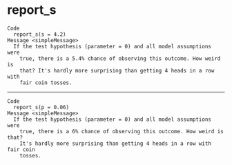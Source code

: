 # report_s

    Code
      report_s(s = 4.2)
    Message <simpleMessage>
      If the test hypothesis (parameter = 0) and all model assumptions were
        true, there is a 5.4% chance of observing this outcome. How weird is
        that? It's hardly more surprising than getting 4 heads in a row with
        fair coin tosses.

---

    Code
      report_s(p = 0.06)
    Message <simpleMessage>
      If the test hypothesis (parameter = 0) and all model assumptions were
        true, there is a 6% chance of observing this outcome. How weird is that?
        It's hardly more surprising than getting 4 heads in a row with fair coin
        tosses.

